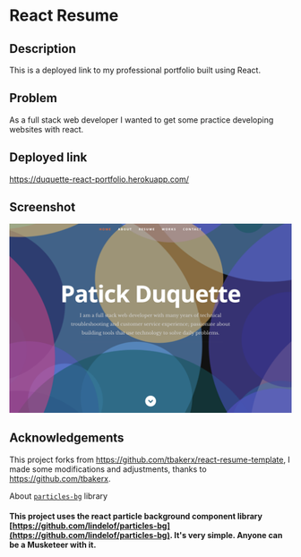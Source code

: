 # React Resume     

## Description
This is a deployed link to my professional portfolio built using React. 

## Problem
As a full stack web developer I wanted to get some practice developing websites with react. 

## Deployed link
https://duquette-react-portfolio.herokuapp.com/

## Screenshot
<img src="screenshot.png" width="600px">

## Acknowledgements

This project forks from https://github.com/tbakerx/react-resume-template, I made some modifications and adjustments, thanks to https://github.com/tbakerx.

About [`particles-bg`](https://github.com/lindelof/particles-bg) library
#### This project uses the react particle background component library [https://github.com/lindelof/particles-bg](https://github.com/lindelof/particles-bg). It's very simple. Anyone can be a Musketeer with it.




